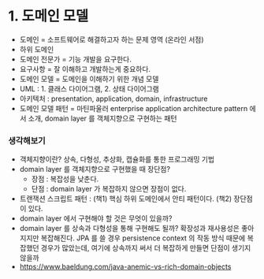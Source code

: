 # 1. 도메인 모델
- 도메인 = 소프트웨어로 해결하고자 하는 문제 영역 (온라인 서점)
- 하위 도메인
- 도메인 전문가 = 기능 개발을 요구한다.
- 요구사항 = 잘 이해하고 개발하는게 중요하다.
- 도메인 모델 = 도메인을 이해하기 위한 개념 모델
- UML : 1. 클래스 다이어그램, 2. 상태 다이어그램
- 아키텍처 : presentation, application, domain, infrastructure
- 도메인 모델 패턴 = 마틴파울러 enterprise application architecture pattern 에서 소개, domain layer 를 객체지향으로 구현하는 패턴

### 생각해보기
- 객체지향이란? 상속, 다형성, 추상화, 캡슐화를 통한 프로그래밍 기법
- domain layer 를 객체지향으로 구현했을 때 장단점?
  - 장점 : 복잡성을 낮춘다.
  - 단점 : domain layer 가 복잡하지 않으면 장점이 없다.
- 트랜잭션 스크립트 패턴 : (책1) 핵심 하위 도메인에서 안티 패턴이다. (책2) 장단점이 있다.
- domain layer 에서 구현해야 할 것은 무엇이 있을까?
- domain layer 를 상속과 다형성을 통해 구현해도 될까? 확장성과 재사용성은 좋아지지만 복잡해진다. JPA 를 쓸 경우 persistence context 의 작동 방식 때문에 복잡했던 경우가 많았는데, 여기에 상속까지 써서 더 복잡하게 만들면 단점이 생기지 않을까
- https://www.baeldung.com/java-anemic-vs-rich-domain-objects
